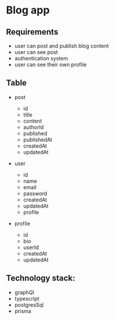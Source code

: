 # Blog app

## Requirements

- user can post and publish blog content
- user can see post
- authentication system
- user can see their own profile

## Table

- post 
    - id
    - title
    - content
    - authorId
    - published
    - publishedAt
    - createdAt
    - updatedAt

- user
    - id
    - name
    - email
    - password
    - createdAt
    - updatedAt
    - profile

- profile
    - id
    - bio
    - userId
    - createdAt
    - updatedAt

## Technology stack:

- graphQl
- typescript
- postgresSql
- prisma